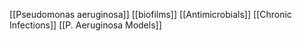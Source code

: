 [[Pseudomonas aeruginosa]]
[[biofilms]]
[[Antimicrobials]]
[[Chronic Infections]]
[[P. Aeruginosa Models]]
